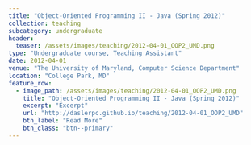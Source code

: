 ```yaml
---
title: "Object-Oriented Programming II - Java (Spring 2012)"
collection: teaching
subcategory: undergraduate
header: 
  teaser: /assets/images/teaching/2012-04-01_OOP2_UMD.png
type: "Undergraduate course, Teaching Assistant"
date: 2012-04-01
venue: "The University of Maryland, Computer Science Department"
location: "College Park, MD"
feature_row: 
  - image_path: /assets/images/teaching/2012-04-01_OOP2_UMD.png
    title: "Object-Oriented Programming II - Java (Spring 2012)"
    excerpt: "Excerpt"
    url: "http://daslerpc.github.io/teaching/2012-04-01_OOP2_UMD"
    btn_label: "Read More"
    btn_class: "btn--primary"
---
```


